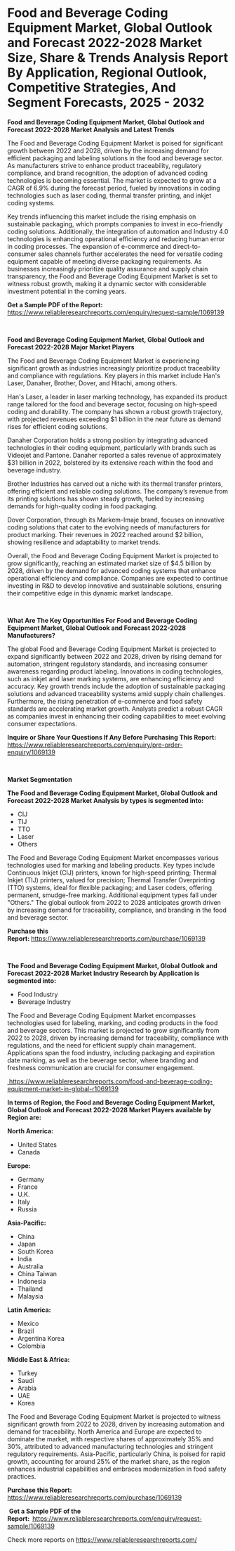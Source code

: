 <p><h1>Food and Beverage Coding Equipment Market, Global Outlook and Forecast 2022-2028 Market Size, Share & Trends Analysis Report By Application, Regional Outlook, Competitive Strategies, And Segment Forecasts, 2025 - 2032</h1></p><p><strong>Food and Beverage Coding Equipment Market, Global Outlook and Forecast 2022-2028 Market Analysis and Latest Trends</strong></p>
<p><p>The Food and Beverage Coding Equipment Market is poised for significant growth between 2022 and 2028, driven by the increasing demand for efficient packaging and labeling solutions in the food and beverage sector. As manufacturers strive to enhance product traceability, regulatory compliance, and brand recognition, the adoption of advanced coding technologies is becoming essential. The market is expected to grow at a CAGR of 6.9% during the forecast period, fueled by innovations in coding technologies such as laser coding, thermal transfer printing, and inkjet coding systems.</p><p>Key trends influencing this market include the rising emphasis on sustainable packaging, which prompts companies to invest in eco-friendly coding solutions. Additionally, the integration of automation and Industry 4.0 technologies is enhancing operational efficiency and reducing human error in coding processes. The expansion of e-commerce and direct-to-consumer sales channels further accelerates the need for versatile coding equipment capable of meeting diverse packaging requirements. As businesses increasingly prioritize quality assurance and supply chain transparency, the Food and Beverage Coding Equipment Market is set to witness robust growth, making it a dynamic sector with considerable investment potential in the coming years.</p></p>
<p><strong>Get a Sample PDF of the Report:&nbsp;</strong> <a href="https://www.reliableresearchreports.com/enquiry/request-sample/1069139?utm_campaign=2665&utm_medium=2&utm_source=Github&utm_content=ia&utm_term=21032025&utm_id=food-and-beverage-coding-equipment-market-global-outlook-and-forecast-2022-2028">https://www.reliableresearchreports.com/enquiry/request-sample/1069139</a></p>
<p>&nbsp;</p>
<p><strong>Food and Beverage Coding Equipment Market, Global Outlook and Forecast 2022-2028 Major Market Players</strong></p>
<p><p>The Food and Beverage Coding Equipment Market is experiencing significant growth as industries increasingly prioritize product traceability and compliance with regulations. Key players in this market include Han's Laser, Danaher, Brother, Dover, and Hitachi, among others. </p><p>Han's Laser, a leader in laser marking technology, has expanded its product range tailored for the food and beverage sector, focusing on high-speed coding and durability. The company has shown a robust growth trajectory, with projected revenues exceeding $1 billion in the near future as demand rises for efficient coding solutions.</p><p>Danaher Corporation holds a strong position by integrating advanced technologies in their coding equipment, particularly with brands such as Videojet and Pantone. Danaher reported a sales revenue of approximately $31 billion in 2022, bolstered by its extensive reach within the food and beverage industry.</p><p>Brother Industries has carved out a niche with its thermal transfer printers, offering efficient and reliable coding solutions. The company’s revenue from its printing solutions has shown steady growth, fueled by increasing demands for high-quality coding in food packaging.</p><p>Dover Corporation, through its Markem-Imaje brand, focuses on innovative coding solutions that cater to the evolving needs of manufacturers for product marking. Their revenues in 2022 reached around $2 billion, showing resilience and adaptability to market trends.</p><p>Overall, the Food and Beverage Coding Equipment Market is projected to grow significantly, reaching an estimated market size of $4.5 billion by 2028, driven by the demand for advanced coding systems that enhance operational efficiency and compliance. Companies are expected to continue investing in R&D to develop innovative and sustainable solutions, ensuring their competitive edge in this dynamic market landscape.</p></p>
<p>&nbsp;</p>
<p><strong>What Are The Key Opportunities For Food and Beverage Coding Equipment Market, Global Outlook and Forecast 2022-2028 Manufacturers?</strong></p>
<p><p>The global Food and Beverage Coding Equipment Market is projected to expand significantly between 2022 and 2028, driven by rising demand for automation, stringent regulatory standards, and increasing consumer awareness regarding product labeling. Innovations in coding technologies, such as inkjet and laser marking systems, are enhancing efficiency and accuracy. Key growth trends include the adoption of sustainable packaging solutions and advanced traceability systems amid supply chain challenges. Furthermore, the rising penetration of e-commerce and food safety standards are accelerating market growth. Analysts predict a robust CAGR as companies invest in enhancing their coding capabilities to meet evolving consumer expectations.</p></p>
<p><strong>Inquire or Share Your Questions If Any Before Purchasing This Report:</strong> <a href="https://www.reliableresearchreports.com/enquiry/pre-order-enquiry/1069139?utm_campaign=2665&utm_medium=2&utm_source=Github&utm_content=ia&utm_term=21032025&utm_id=food-and-beverage-coding-equipment-market-global-outlook-and-forecast-2022-2028">https://www.reliableresearchreports.com/enquiry/pre-order-enquiry/1069139</a></p>
<p>&nbsp;</p>
<p><strong>Market Segmentation</strong></p>
<p><strong>The Food and Beverage Coding Equipment Market, Global Outlook and Forecast 2022-2028 Market Analysis by types is segmented into:</strong></p>
<p><ul><li>CIJ</li><li>TIJ</li><li>TTO</li><li>Laser</li><li>Others</li></ul></p>
<p><p>The Food and Beverage Coding Equipment Market encompasses various technologies used for marking and labeling products. Key types include Continuous Inkjet (CIJ) printers, known for high-speed printing; Thermal Inkjet (TIJ) printers, valued for precision; Thermal Transfer Overprinting (TTO) systems, ideal for flexible packaging; and Laser coders, offering permanent, smudge-free marking. Additional equipment types fall under "Others." The global outlook from 2022 to 2028 anticipates growth driven by increasing demand for traceability, compliance, and branding in the food and beverage sector.</p></p>
<p><strong>Purchase this Report:&nbsp;</strong><a href="https://www.reliableresearchreports.com/purchase/1069139?utm_campaign=2665&utm_medium=2&utm_source=Github&utm_content=ia&utm_term=21032025&utm_id=food-and-beverage-coding-equipment-market-global-outlook-and-forecast-2022-2028">https://www.reliableresearchreports.com/purchase/1069139</a></p>
<p>&nbsp;</p>
<p><strong>The Food and Beverage Coding Equipment Market, Global Outlook and Forecast 2022-2028 Market Industry Research by Application is segmented into:</strong></p>
<p><ul><li>Food Industry</li><li>Beverage Industry</li></ul></p>
<p><p>The Food and Beverage Coding Equipment Market encompasses technologies used for labeling, marking, and coding products in the food and beverage sectors. This market is projected to grow significantly from 2022 to 2028, driven by increasing demand for traceability, compliance with regulations, and the need for efficient supply chain management. Applications span the food industry, including packaging and expiration date marking, as well as the beverage sector, where branding and freshness communication are crucial for consumer engagement.</p></p>
<p><a href="https://www.reliableresearchreports.com/food-and-beverage-coding-equipment-market-in-global-r1069139?utm_campaign=2665&utm_medium=2&utm_source=Github&utm_content=ia&utm_term=21032025&utm_id=food-and-beverage-coding-equipment-market-global-outlook-and-forecast-2022-2028">&nbsp;https://www.reliableresearchreports.com/food-and-beverage-coding-equipment-market-in-global-r1069139</a></p>
<p><strong>In terms of Region, the Food and Beverage Coding Equipment Market, Global Outlook and Forecast 2022-2028 Market Players available by Region are:</strong></p>
<p>
    <p> <strong> North America: </strong>
        <ul>
            <li>United States</li>
            <li>Canada</li>
        </ul>
        </p> 
    <p> <strong> Europe: </strong>
        <ul>
            <li>Germany</li>
            <li>France</li>
            <li>U.K.</li>
            <li>Italy</li>
            <li>Russia</li>
        </ul>
        </p> 
    <p> <strong> Asia-Pacific: </strong>
        <ul>
            <li>China</li>
            <li>Japan</li>
            <li>South Korea</li>
            <li>India</li>
            <li>Australia</li>
            <li>China Taiwan</li>
            <li>Indonesia</li>
            <li>Thailand</li>
            <li>Malaysia</li>
        </ul>
        </p> 
    <p> <strong> Latin America: </strong>
        <ul>
            <li>Mexico</li>
            <li>Brazil</li>
            <li>Argentina Korea</li>
            <li>Colombia</li>
        </ul>
        </p> 
    <p> <strong> Middle East & Africa: </strong>
        <ul>
            <li>Turkey</li>
            <li>Saudi</li>
            <li>Arabia</li>
            <li>UAE</li>
            <li>Korea</li>
        </ul>
    </p>
    </p>
<p><p>The Food and Beverage Coding Equipment Market is projected to witness significant growth from 2022 to 2028, driven by increasing automation and demand for traceability. North America and Europe are expected to dominate the market, with respective shares of approximately 35% and 30%, attributed to advanced manufacturing technologies and stringent regulatory requirements. Asia-Pacific, particularly China, is poised for rapid growth, accounting for around 25% of the market share, as the region enhances industrial capabilities and embraces modernization in food safety practices.</p></p>
<p><strong>Purchase this Report: </strong><a href="https://www.reliableresearchreports.com/purchase/1069139?utm_campaign=2665&utm_medium=2&utm_source=Github&utm_content=ia&utm_term=21032025&utm_id=food-and-beverage-coding-equipment-market-global-outlook-and-forecast-2022-2028">https://www.reliableresearchreports.com/purchase/1069139</a></p>
<p>&nbsp;<strong>Get a Sample PDF of the Report:&nbsp;&nbsp;</strong><a href="https://www.reliableresearchreports.com/enquiry/request-sample/1069139?utm_campaign=2665&utm_medium=2&utm_source=Github&utm_content=ia&utm_term=21032025&utm_id=food-and-beverage-coding-equipment-market-global-outlook-and-forecast-2022-2028">https://www.reliableresearchreports.com/enquiry/request-sample/1069139</a></p>
<p><strong></strong></p>
<p>Check more reports on <a href="https://www.reliableresearchreports.com/?utm_campaign=2665&utm_medium=2&utm_source=Github&utm_content=ia&utm_term=21032025&utm_id=food-and-beverage-coding-equipment-market-global-outlook-and-forecast-2022-2028">https://www.reliableresearchreports.com/</a></p>
